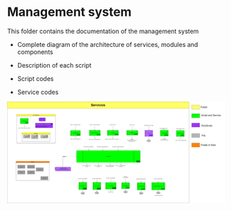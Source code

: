 # Management system
This folder contains the documentation of the management system

- Complete diagram of the architecture of services, modules and components

- Description of each script

- Script codes

- Service codes


![My Image](Architecture_of_Solution.png)
